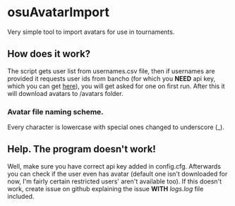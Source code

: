 # osuAvatarImport
Very simple tool to import avatars for use in tournaments.

## How does it work?
The script gets user list from usernames.csv file, then if usernames are provided it requests user ids from bancho (for which you **NEED** api key, which you can get [here](https://osu.ppy.sh/p/api/)), you will get asked for one on first run. After this it will download avatars to /avatars folder.
### Avatar file naming scheme.
Every character is lowercase with special ones changed to underscore (_).
## Help. The program doesn't work!
Well, make sure you have correct api key added in config.cfg. Afterwards you can check if the user even has avatar (default one isn't downloaded for now, I'm fairly certain restricted users' aren't available too). If this doesn't work, create issue on github explaining the issue **WITH** *logs.log* file included.

